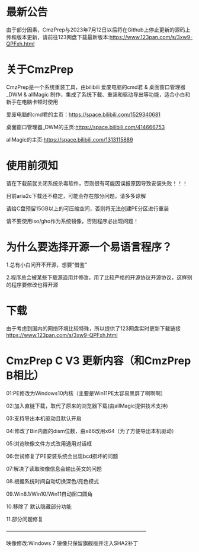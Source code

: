 # 最新公告

由于部分因素，CmzPrep与2023年7月12日以后将在Github上停止更新的源码上传和版本更新，请前往123网盘下载最新版本:https://www.123pan.com/s/3xw9-QPFxh.html

# 关于CmzPrep
CmzPrep是一个系统重装工具，由bilibili 爱废电脑的cmd君 & 桌面窗口管理器_DWM & allMagic 制作，集成了系统下载、重装和驱动导出等功能，适合小白和新手在电脑卡顿时使用

爱废电脑的cmd君的主页：https://space.bilibili.com/1529340681

桌面窗口管理器_DWM的主页:https://space.bilibili.com/414666753

allMagic的主页:https://space.bilibili.com/1313115889

# 使用前须知

请在下载前就关闭系统杀毒软件，否则很有可能因误报原因导致安装失败！！！

目前aria2c下载还不稳定，可能会存在部分问题，请多多谅解

请给C盘预留15GB以上的可压缩空间，否则将无法创建PE分区进行重装

请不要使用iso/gho作为系统镜像，否则程序必出现问题！


# 为什么要选择开源一个易语言程序？
1.总有小白问开不开源，想要“借鉴”

2.程序总会被某些下载源盗用并修改，用了比较严格的开源协议开源协议，这样别的程序要修改也得开源

# 下载
由于考虑到国内的网络环境比较特殊，所以提供了123网盘实时更新下载链接
https://www.123pan.com/s/3xw9-QPFxh.html

# CmzPrep C V3 更新内容（和CmzPrep B相比）
01:PE修改为Windows10内核（主要是Win11PE太容易黑屏了啊啊啊）

02:加入直链下载，取代了原来的浏览器下载(由allMagic提供技术支持)

03:支持导出本机驱动且默认开启

04:修改了Bin内置的dism位数，由x86改用x64（为了方便导出本机驱动）

05:浏览映像文件方式改用通用对话框

06:尝试修复了PE安装系统会出现bcd损坏的问题

07:解决了读取映像信息会输出英文的问题

08.根据系统时间自动切换深色/亮色模式

09.Win8.1/Win10/Win11自动窗口圆角

10.移除了 默认隐藏部分功能

11.部分问题修复

———————————————————————————

映像修改:Windows 7 镜像只保留旗舰版并注入SHA2补丁
